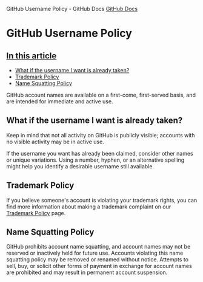 GitHub Username Policy - GitHub Docs
[GitHub Docs](/en)

# GitHub Username Policy

## [In this article](/github/site-policy/github-username-policy#in-this-article)
- [What if the username I want is already taken?](#what-if-the-username-i-want-is-already-taken)
- [Trademark Policy](#trademark-policy)
- [Name Squatting Policy](#name-squatting-policy)

GitHub account names are available on a first-come, first-served basis, and are intended for immediate and active use.

## What if the username I want is already taken?

Keep in mind that not all activity on GitHub is publicly visible; accounts with no visible activity may be in active use.

If the username you want has already been claimed, consider other names or unique variations. Using a number, hyphen, or an alternative spelling might help you identify a desirable username still available.

## Trademark Policy

If you believe someone's account is violating your trademark rights, you can find more information about making a trademark complaint on our
[Trademark Policy](/en/articles/github-trademark-policy)
page.

## Name Squatting Policy

GitHub prohibits account name squatting, and account names may not be reserved or inactively held for future use. Accounts violating this name squatting policy may be removed or renamed without notice. Attempts to sell, buy, or solicit other forms of payment in exchange for account names are prohibited and may result in permanent account suspension.
